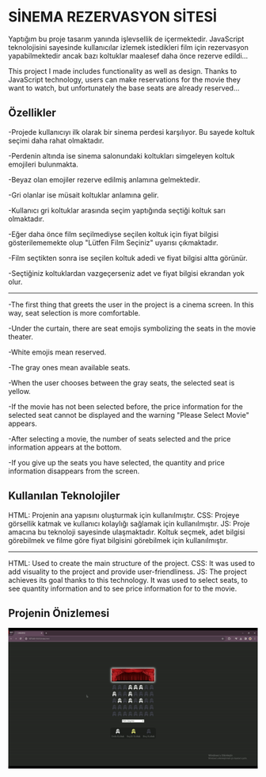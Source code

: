 <h1>SİNEMA REZERVASYON SİTESİ</h1>

Yaptığım bu proje tasarım yanında işlevsellik de içermektedir. JavaScript teknolojisini sayesinde kullanıcılar izlemek istedikleri film için rezervasyon yapabilmektedir ancak bazı koltuklar maalesef daha önce rezerve edildi...

 
This project I made includes functionality as well as design. Thanks to JavaScript technology, users can make reservations for the movie they want to watch, but unfortunately the base seats are already reserved...

 
<h2>Özellikler</h2>

-Projede kullanıcıyı ilk olarak bir sinema perdesi karşılıyor. Bu sayede koltuk seçimi daha rahat olmaktadır.

-Perdenin altında ise sinema salonundaki koltukları simgeleyen koltuk emojileri bulunmakta. 

-Beyaz olan emojiler rezerve edilmiş anlamına gelmektedir. 

-Gri olanlar ise müsait koltuklar anlamına gelir. 

-Kullanıcı gri koltuklar arasında seçim yaptığında seçtiği koltuk sarı olmaktadır. 

-Eğer daha önce film seçilmediyse seçilen koltuk için fiyat bilgisi gösterilememekte olup "Lütfen Film Seçiniz" uyarısı çıkmaktadır.

-Film seçtikten sonra ise seçilen koltuk adedi ve fiyat bilgisi altta görünür.

-Seçtiğiniz koltuklardan vazgeçerseniz adet ve fiyat bilgisi ekrandan yok olur.

---

-The first thing that greets the user in the project is a cinema screen. In this way, seat selection is more comfortable.

-Under the curtain, there are seat emojis symbolizing the seats in the movie theater.

-White emojis mean reserved.

-The gray ones mean available seats. 

-When the user chooses between the gray seats, the selected seat is yellow. 

-If the movie has not been selected before, the price information for the selected seat cannot be displayed and the warning "Please Select Movie" appears.

-After selecting a movie, the number of seats selected and the price information appears at the bottom.

-If you give up the seats you have selected, the quantity and price information disappears from the screen.


<h2>Kullanılan Teknolojiler</h2>

HTML: Projenin ana yapısını oluşturmak için kullanılmıştır.
CSS: Projeye görsellik katmak ve kullanıcı kolaylığı sağlamak için kullanılmıştır. 
JS: Proje amacına bu teknoloji sayesinde ulaşmaktadır. Koltuk seçmek, adet bilgisi görebilmek ve filme göre fiyat bilgisini görebilmek için kullanılmıştır.

---

HTML: Used to create the main structure of the project.
CSS: It was used to add visuality to the project and provide user-friendliness. 
JS: The project achieves its goal thanks to this technology. It was used to select seats, to see quantity information and to see price information for to the movie.
 
 


<h2>Projenin Önizlemesi</h2>

![](ekran.gif)



